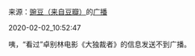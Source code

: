 来源：[豌豆（来自豆瓣）](https://www.douban.com/people/wondersays/)的[广播](https://www.douban.com/people/wondersays/status/2786147680/)


2020-02-02_10:52:47


咦，“看过”卓别林电影《大独裁者》的信息发送不到广播。
